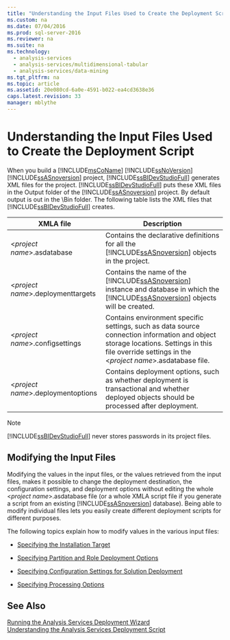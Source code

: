 ```yaml
---
title: "Understanding the Input Files Used to Create the Deployment Script"
ms.custom: na
ms.date: 07/04/2016
ms.prod: sql-server-2016
ms.reviewer: na
ms.suite: na
ms.technology: 
  - analysis-services
  - analysis-services/multidimensional-tabular
  - analysis-services/data-mining
ms.tgt_pltfrm: na
ms.topic: article
ms.assetid: 20e080cd-6a0e-4591-b022-ea4cd3638e36
caps.latest.revision: 33
manager: mblythe
---
```

# Understanding the Input Files Used to Create the Deployment Script
When you build a [!INCLUDE[msCoName](../../Topics/TopicNameContainA/tokens/msCoName_md.md)] [!INCLUDE[ssNoVersion](../../Topics/TopicNameContainA/tokens/ssNoVersion_md.md)] [!INCLUDE[ssASnoversion](../../Topics/TopicNameContainA/tokens/ssASnoversion_md.md)] project, [!INCLUDE[ssBIDevStudioFull](../../Topics/TopicNameContainA/tokens/ssBIDevStudioFull_md.md)] generates XML files for the project. [!INCLUDE[ssBIDevStudioFull](../../Topics/TopicNameContainA/tokens/ssBIDevStudioFull_md.md)] puts these XML files in the Output folder of the [!INCLUDE[ssASnoversion](../../Topics/TopicNameContainA/tokens/ssASnoversion_md.md)] project. By default output is out in the \Bin folder. The following table lists the XML files that [!INCLUDE[ssBIDevStudioFull](../../Topics/TopicNameContainA/tokens/ssBIDevStudioFull_md.md)] creates.  
  
|XMLA file|Description|  
|---------------|-----------------|  
|<*project name*>.asdatabase|Contains the declarative definitions for all the [!INCLUDE[ssASnoversion](../../Topics/TopicNameContainA/tokens/ssASnoversion_md.md)] objects in the project.|  
|<*project name*>.deploymenttargets|Contains the name of the [!INCLUDE[ssASnoversion](../../Topics/TopicNameContainA/tokens/ssASnoversion_md.md)] instance and database in which the [!INCLUDE[ssASnoversion](../../Topics/TopicNameContainA/tokens/ssASnoversion_md.md)] objects will be created.|  
|<*project name*>.configsettings|Contains environment specific settings, such as data source connection information and object storage locations. Settings in this file override settings in the <*project name*>.asdatabase file.|  
|<*project name*>.deploymentoptions|Contains deployment options, such as whether deployment is transactional and whether deployed objects should be processed after deployment.|  
  
> [!NOTE]  
>  [!INCLUDE[ssBIDevStudioFull](../../Topics/TopicNameContainA/tokens/ssBIDevStudioFull_md.md)] never stores passwords in its project files.  
  
## Modifying the Input Files  
 Modifying the values in the input files, or the values retrieved from the input files, makes it possible to change the deployment destination, the configuration settings, and deployment options without editing the whole <*project name*>.asdatabase file (or a whole XMLA script file if you generate a script from an existing [!INCLUDE[ssASnoversion](../../Topics/TopicNameContainA/tokens/ssASnoversion_md.md)] database). Being able to modify individual files lets you easily create different deployment scripts for different purposes.  
  
 The following topics explain how to modify values in the various input files:  
  
-   [Specifying the Installation Target](../../Topics/TopicNameNotContainA/Specifying-the-Installation-Target.md)  
  
-   [Specifying Partition and Role Deployment Options](../../Topics/TopicNameNotContainA/Specifying-Partition-and-Role-Deployment-Options.md)  
  
-   [Specifying Configuration Settings for Solution Deployment](../../Topics/TopicNameNotContainA/Specifying-Configuration-Settings-for-Solution-Deployment.md)  
  
-   [Specifying Processing Options](../../Topics/TopicNameNotContainA/Specifying-Processing-Options.md)  
  
## See Also  
 [Running the Analysis Services Deployment Wizard](../../Topics/TopicNameNotContainA/Running-the-Analysis-Services-Deployment-Wizard.md)   
 [Understanding the Analysis Services Deployment Script](../../Topics/TopicNameNotContainA/Understanding-the-Analysis-Services-Deployment-Script.md)